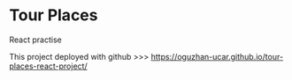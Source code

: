 # Tour Places 

React practise

This project deployed with github >>> https://oguzhan-ucar.github.io/tour-places-react-project/

